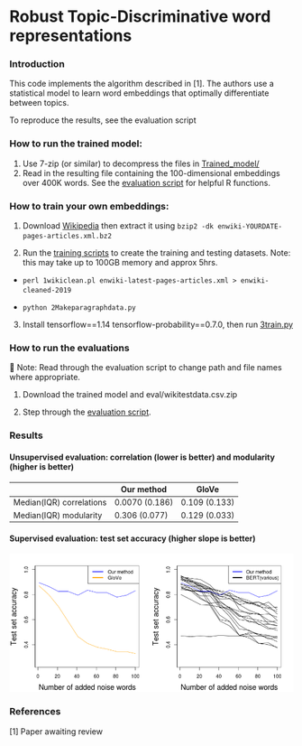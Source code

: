 # Robust Topic-Discriminative word representations

### Introduction

This code implements the algorithm described in [1]. The authors use a statistical model to learn word embeddings that optimally differentiate between topics.

To reproduce the results, see the evaluation script


### How to run the trained model:
1) Use 7-zip (or similar) to decompress the files in [Trained_model/](https://github.com/teeshirt-NLP/changepoint/tree/master/Trained_model)
2) Read in the resulting file containing the 100-dimensional embeddings over 400K words. See the [evaluation script](https://github.com/teeshirt-NLP/changepoint/blob/master/Scripts/4eval.R) for helpful R functions.


### How to train your own embeddings:
1) Download [Wikipedia](https://meta.wikimedia.org/wiki/Data_dump_torrents#English_Wikipedia) then extract it using ```bzip2 -dk enwiki-YOURDATE-pages-articles.xml.bz2```

2) Run the [training scripts](https://github.com/teeshirt-NLP/changepoint/tree/master/Scripts) to create the training and testing datasets. Note: this may take up to 100GB memory and approx 5hrs.

* ```perl 1wikiclean.pl enwiki-latest-pages-articles.xml > enwiki-cleaned-2019```

* ```python 2Makeparagraphdata.py```


3) Install tensorflow==1.14 tensorflow-probability==0.7.0, then run [3train.py](https://github.com/teeshirt-NLP/changepoint/blob/master/Scripts/3train.py)


### How to run the evaluations
🔶  Note: Read through the evaluation script to change path and file names where appropriate.

1) Download the trained model and eval/wikitestdata.csv.zip

2) Step through the [evaluation script](https://github.com/teeshirt-NLP/changepoint/blob/master/Scripts/4eval.R).


### Results
#### Unsupervised evaluation: correlation (lower is better) and modularity (higher is better)

|  | Our method | GloVe |
| --- | --- | --- |
| Median(IQR) correlations | 0.0070 (0.186) |0.109 (0.133) |
| Median(IQR) modularity | 0.306 (0.077) | 0.129 (0.033)  |


#### Supervised evaluation: test set accuracy (higher slope is better)

![text](https://github.com/teeshirt-NLP/changepoint/blob/master/noiseresults.png)


### References
[1] Paper awaiting review

